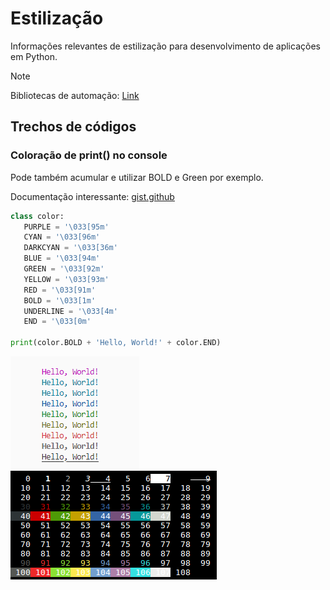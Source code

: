 # Estilização

Informações relevantes de estilização para desenvolvimento de aplicações em Python.

> [!NOTE]
> Bibliotecas de automação: [Link](https://github.com/ESAran/Biblioteca-Python/blob/main/README.md#estiliza%C3%A7%C3%A3o "Bibliotecas")

## Trechos de códigos

### Coloração de print() no console

Pode também acumular e utilizar BOLD e Green por exemplo.

Documentação interessante: [gist.github](https://gist.github.com/rene-d/9e584a7dd2935d0f461904b9f2950007)

```python
class color:
   PURPLE = '\033[95m'
   CYAN = '\033[96m'
   DARKCYAN = '\033[36m'
   BLUE = '\033[94m'
   GREEN = '\033[92m'
   YELLOW = '\033[93m'
   RED = '\033[91m'
   BOLD = '\033[1m'
   UNDERLINE = '\033[4m'
   END = '\033[0m'

print(color.BOLD + 'Hello, World!' + color.END)

```

![prints](image/printscoloridos.png "Prints")![Tabela ansicode](image/tabelaansicode.png)
